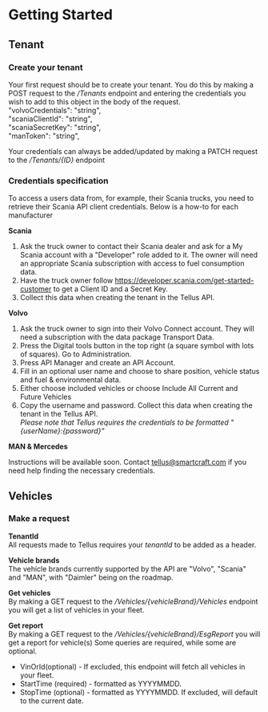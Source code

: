 # Getting Started

## Tenant

### Create your tenant

Your first request should be to create your tenant. 
You do this by making a POST request to the _/Tenants_ endpoint and entering the credentials you wish to add to this object in the body of the request.
</br>
  "volvoCredentials": "string",</br>
  "scaniaClientId": "string",</br>
  "scaniaSecretKey": "string",</br>
  "manToken": "string",</br>

Your credentials can always be added/updated by making a PATCH request to the _/Tenants/{ID}_ endpoint

### Credentials specification
To access a users data from, for example, their Scania trucks, you need to retrieve their Scania API client credentials.
Below is a how-to for each manufacturer

**Scania** </br>
1. Ask the truck owner to contact their Scania dealer and ask for a My Scania account with a
   "Developer" role added to it. The owner will need an appropriate Scania subscription with
   access to fuel consumption data.
2. Have the truck owner follow https://developer.scania.com/get-started-customer to get a
  Client ID and a Secret Key.
3. Collect this data when creating the tenant in the Tellus API.

**Volvo** </br>
1. Ask the truck owner to sign into their Volvo Connect account. They will need a
subscription with the data package Transport Data.
2. Press the Digital tools button in the top right (a square symbol with lots of squares). Go to
Administration.
3. Press API Manager and create an API Account.
4. Fill in an optional user name and choose to share position, vehicle status and fuel &
environmental data.
5. Either choose included vehicles or choose Include All Current and Future Vehicles
6. Copy the username and password. Collect this data when creating the tenant in the Tellus
API.</br>
_Please note that Tellus requires the credentials to be formatted "{userName}:{password}"_

**MAN & Mercedes**

Instructions will be available soon. Contact tellus@smartcraft.com if you need help finding the
necessary credentials.

## Vehicles

### Make a request
**TenantId**</br>
All requests made to Tellus requires your _tenantId_ to be added as a header.

**Vehicle brands**</br>
The vehicle brands currently supported by the API are "Volvo", "Scania" and "MAN", with "Daimler" being on the roadmap.

**Get vehicles**</br>
By making a GET request to the _/Vehicles/{vehicleBrand}/Vehicles_ endpoint you will get a list of vehicles in your fleet.

**Get report**</br>
By making a GET request to the _/Vehicles/{vehicleBrand}/EsgReport_ you will get a report for vehicle(s)
Some queries are required, while some are optional.
- VinOrId(optional) - If excluded, this endpoint will fetch all vehicles in your fleet.
- StartTime (required) - formatted as YYYYMMDD.
- StopTime (optional) - formatted as YYYYMMDD. If excluded, will default to the current date.
